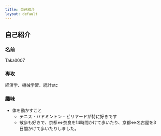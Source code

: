 ```yaml
---
title: 自己紹介
layout: default
---
```


## 自己紹介

### 名前
Taka0007

### 専攻
経済学、機械学習、統計etc

### 趣味
- 体を動かすこと
  - テニス・バドミントン・ビリヤードが特に好きです
  - 散歩も好きで、京都⇔奈良を14時間かけて歩いたり、京都⇔名古屋を3日間かけて歩いたりしました。
